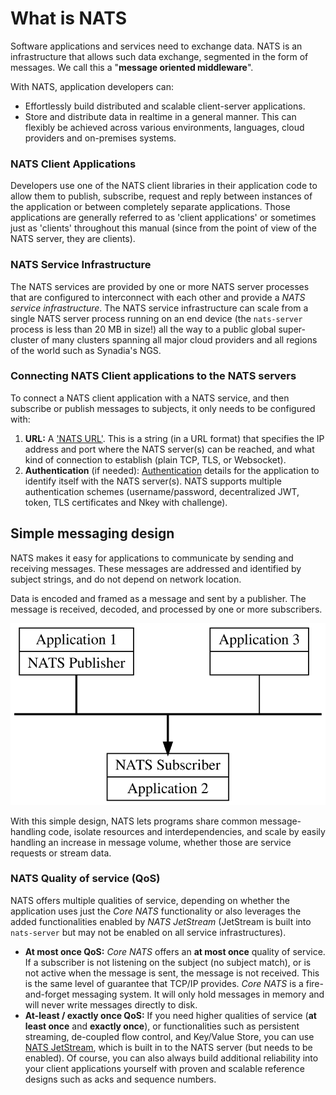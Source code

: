 # What is NATS

Software applications and services need to exchange data. NATS is an infrastructure that allows such data exchange, segmented in the form of messages. We call this a "**message oriented middleware**".

With NATS, application developers can:

* Effortlessly build distributed and scalable client-server applications.
* Store and distribute data in realtime in a general manner. This can flexibly be achieved across various environments, languages, cloud providers and on-premises systems.

### NATS Client Applications

Developers use one of the NATS client libraries in their application code to allow them to publish, subscribe, request and reply between instances of the application or between completely separate applications. Those applications are generally referred to as 'client applications' or sometimes just as 'clients' throughout this manual (since from the point of view of the NATS server, they are clients).

### NATS Service Infrastructure

The NATS services are provided by one or more NATS server processes that are configured to interconnect with each other and provide a _NATS service infrastructure_. The NATS service infrastructure can scale from a single NATS server process running on an end device (the `nats-server` process is less than 20 MB in size!) all the way to a public global super-cluster of many clusters spanning all major cloud providers and all regions of the world such as Synadia's NGS.

### Connecting NATS Client applications to the NATS servers

To connect a NATS client application with a NATS service, and then subscribe or publish messages to subjects, it only needs to be configured with:

1. **URL:** A ['NATS URL'](../../using-nats/developing-with-nats/connecting/#nats-url). This is a string (in a URL format) that specifies the IP address and port where the NATS server(s) can be reached, and what kind of connection to establish (plain TCP, TLS, or Websocket).
2. **Authentication** (if needed): [Authentication](../../using-nats/developing-with-nats/connecting/#authentication-details) details for the application to identify itself with the NATS server(s). NATS supports multiple authentication schemes (username/password, decentralized JWT, token, TLS certificates and Nkey with challenge).

## Simple messaging design

NATS makes it easy for applications to communicate by sending and receiving messages. These messages are addressed and identified by subject strings, and do not depend on network location.

Data is encoded and framed as a message and sent by a publisher. The message is received, decoded, and processed by one or more subscribers.

![](../../.gitbook/assets/intro.svg)

With this simple design, NATS lets programs share common message-handling code, isolate resources and interdependencies, and scale by easily handling an increase in message volume, whether those are service requests or stream data.

### NATS Quality of service (QoS)

NATS offers multiple qualities of service, depending on whether the application uses just the _Core NATS_ functionality or also leverages the added functionalities enabled by _NATS JetStream_ (JetStream is built into `nats-server` but may not be enabled on all service infrastructures).

* **At most once QoS:** _Core NATS_ offers an **at most once** quality of service. If a subscriber is not listening on the subject (no subject match), or is not active when the message is sent, the message is not received. This is the same level of guarantee that TCP/IP provides. _Core NATS_ is a fire-and-forget messaging system. It will only hold messages in memory and will never write messages directly to disk.
* **At-least / exactly once QoS:** If you need higher qualities of service (**at least once** and **exactly once**), or functionalities such as persistent streaming, de-coupled flow control, and Key/Value Store, you can use [NATS JetStream](../jetstream/), which is built in to the NATS server (but needs to be enabled). Of course, you can also always build additional reliability into your client applications yourself with proven and scalable reference designs such as acks and sequence numbers.
